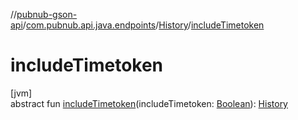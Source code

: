 //[pubnub-gson-api](../../../index.md)/[com.pubnub.api.java.endpoints](../index.md)/[History](index.md)/[includeTimetoken](include-timetoken.md)

# includeTimetoken

[jvm]\
abstract fun [includeTimetoken](include-timetoken.md)(includeTimetoken: [Boolean](https://kotlinlang.org/api/latest/jvm/stdlib/kotlin/-boolean/index.html)): [History](index.md)
